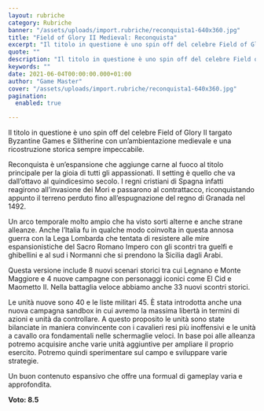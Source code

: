 ```yaml
---
layout: rubriche
category: Rubriche
banner: "/assets/uploads/import.rubriche/reconquista1-640x360.jpg"
title: "Field of Glory II Medieval: Reconquista"
excerpt: "Il titolo in questione è uno spin off del celebre Field of Glory II targato Byzantine Games e Slitherine con un’ambientazione medievale e una ricostruzione storica sempre impeccabile. Reconquista è un’espansione che aggiunge carne al fuoco al titolo principale per la gioia di tutti gli appassionati. Il setting è quello che va dall’ottavo al quindicesimo [&hellip"
quote: ""
description: "Il titolo in questione è uno spin off del celebre Field of Glory II targato Byzantine Games e Slitherine con un’ambientazione medievale e una ricostruzione storica sempre impeccabile. Reconquista è un’espansione che aggiunge carne al fuoco al titolo principale per la gioia di tutti gli appassionati. Il setting è quello che va dall’ottavo al quindicesimo [&hellip"
keywords: ""
date: 2021-06-04T00:00:00.000+01:00
author: "Game Master"
cover: "/assets/uploads/import.rubriche/reconquista1-640x360.jpg"
pagination:
  enabled: true

---
```


Il titolo in questione è uno spin off del celebre Field of Glory II targato Byzantine Games e Slitherine con un’ambientazione medievale e una ricostruzione storica sempre impeccabile.

Reconquista è un’espansione che aggiunge carne al fuoco al titolo principale per la gioia di tutti gli appassionati. Il setting è quello che va dall’ottavo al quindicesimo secolo. I regni cristiani di Spagna infatti reagirono all’invasione dei Mori e passarono al contrattacco, riconquistando appunto il terreno perduto fino all’espugnazione del regno di Granada nel 1492.

Un arco temporale molto ampio che ha visto sorti alterne e anche strane alleanze. Anche l’Italia fu in qualche modo coinvolta in questa annosa guerra con la Lega Lombarda che tentata di resistere alle mire espansionistiche del Sacro Romano Impero con gli scontri tra guelfi e ghibellini e al sud i Normanni che si prendono la Sicilia dagli Arabi.

Questa versione include 8 nuovi scenari storici tra cui Legnano e Monte Maggiore e 4 nuove campagne con personaggi iconici come El Cid e Maometto II. Nella battaglia veloce abbiamo anche 33 nuovi scontri storici.

Le unità nuove sono 40 e le liste militari 45\. È stata introdotta anche una nuova campagna sandbox in cui avremo la massima libertà in termini di azioni e unità da controllare. A questo proposito le unità sono state bilanciate in maniera convincente con i cavalieri resi più inoffensivi e le unità a cavallo ora fondamentali nelle schermaglie veloci. In base poi alle alleanza potremo acquisire anche varie unità aggiuntive per ampliare il proprio esercito. Potremo quindi sperimentare sul campo e sviluppare varie strategie.

Un buon contenuto espansivo che offre una formual di gameplay varia e approfondita.

**Voto: 8.5**